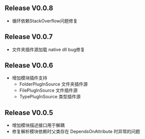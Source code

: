## Release V0.0.8
* 循环依赖StackOverflow问题修复

## Release V0.0.7
* 文件夹插件源加载 native dll bug修复

## Release V0.0.6
* 增加模块插件支持
	* FolderPlugInSource 文件夹插件源
	* FilePlugInSource 文件插件源
	* TypePlugInSource 类型插件源

## Release V0.0.5
* 增加模块描述接口用于解耦
* 修复解析模块依赖时父类存在 DependsOnAttribute 时异常的问题

